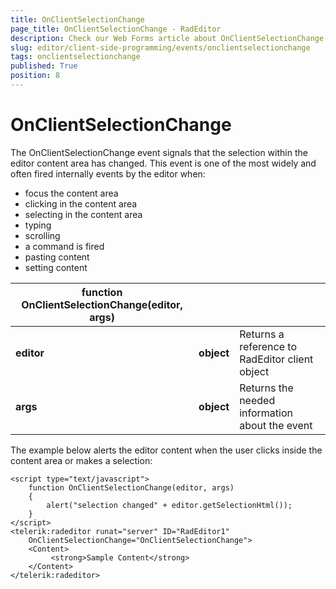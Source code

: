 ```yaml
---
title: OnClientSelectionChange
page_title: OnClientSelectionChange - RadEditor
description: Check our Web Forms article about OnClientSelectionChange.
slug: editor/client-side-programming/events/onclientselectionchange
tags: onclientselectionchange
published: True
position: 8
---
```


# OnClientSelectionChange

The OnClientSelectionChange event signals that the selection within the editor content area has changed. 
This event is one of the most widely and often fired internally events by the editor when:

* focus the content area
* clicking in the content area
* selecting in the content area
* typing
* scrolling
* a command is fired
* pasting content
* setting content

|  **function OnClientSelectionChange(editor, args)**  |  |  |
| ------ | ------ | ------ |
| **editor** | **object** |Returns a reference to RadEditor client object|
| **args** | **object** |Returns the needed information about the event|

The example below alerts the editor content when the user clicks inside the content area or makes a selection:

````ASP.NET	 
<script type="text/javascript">
	function OnClientSelectionChange(editor, args)
	{
		alert("selection changed" + editor.getSelectionHtml());
	}
</script>
<telerik:radeditor runat="server" ID="RadEditor1"
	OnClientSelectionChange="OnClientSelectionChange">
	<Content>
		 <strong>Sample Content</strong>
	</Content>
</telerik:radeditor> 			
````




